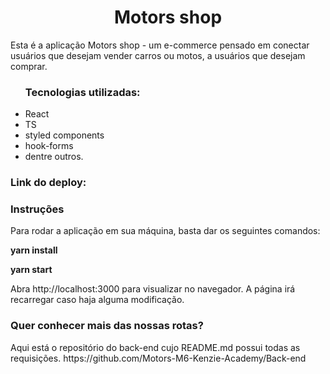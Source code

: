 <h1 align="center">
Motors shop
</h1>

<p>
Esta é a aplicação Motors shop - um e-commerce pensado em conectar usuários que desejam vender carros ou motos, a usuários que desejam comprar.
</p>

<ul align="start">
  
<h3>Tecnologias utilizadas:</h3>
<li>React</li> 
<li>TS</li>
<li>styled components</li>
<li>hook-forms</li>
<li>dentre outros.</li>
</ul>


<h3 align="start">
Link do deploy:
</h3>

<h3>
Instruções
</h3>
<p>
Para rodar a aplicação em sua máquina, basta dar os seguintes comandos:
</p>

<strong>yarn install</strong>

<strong>yarn start</strong>

Abra http://localhost:3000 para visualizar no navegador.
A página irá recarregar caso haja alguma modificação.

<h3>
Quer conhecer mais das nossas rotas?
</h3>
Aqui está o repositório do back-end cujo README.md possui todas as requisições.
https://github.com/Motors-M6-Kenzie-Academy/Back-end
